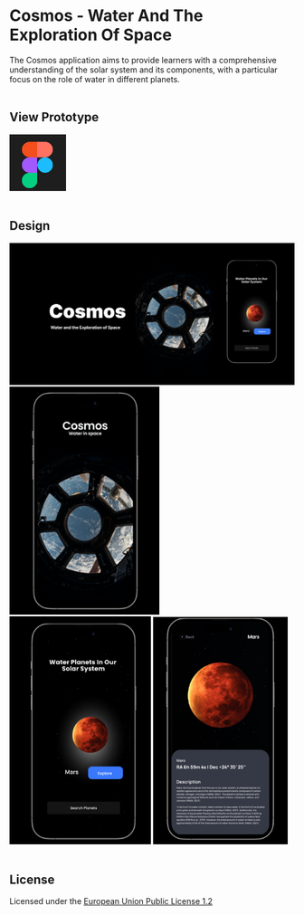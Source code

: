 # Cosmos - Water And The Exploration Of Space

The Cosmos application aims to provide learners with a comprehensive understanding of the 
solar system and its components, with a particular focus on the role of water in different planets.<br>
<br>

## View Prototype

<a href="https://www.figma.com/proto/cW9bGVNvBo9t2KtRiGRwou/Cosmos---Water-And-The-Exploration-Of-Space?node-id=350-103&scaling=scale-down&page-id=0%3A1&starting-point-node-id=350%3A103"><img src="FigmaLogo.png" width="100"></img></a>
<br>
<br>

## Design
<img src="Backgrounds/Thumbnail.png" width="760"><br>
<img src="Backgrounds/StartScreenApp.png" width="265">
<img src="Backgrounds/HomeScreenGrab.png" width="250">
<img src="Backgrounds/MarsScreenApp.png" width="238">
<br>
<br>

## License

Licensed under the [European Union Public License 1.2](https://joinup.ec.europa.eu/collection/eupl/eupl-text-eupl-12)
